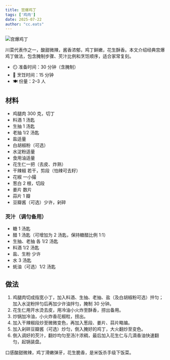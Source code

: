 ```yaml
---
title: 宫爆鸡丁
tags: ['鸡肉']
date: 2025-07-22
author: "cc.eats"
---
```


![宫爆鸡丁](/pix/gongbaojiding.jpg)

川菜代表作之一，酸甜微辣，酱香浓郁，鸡丁鲜嫩，花生酥香。本文介绍经典宫爆鸡丁做法，包含腌制步骤、芡汁比例和烹饪顺序，适合家常复刻。

- ⏲️ 准备时间：30 分钟（含腌制）
- 🍳 烹饪时间：15 分钟
- 🍽️ 份量：2–3 人

## 材料

- 鸡腿肉 300 克，切丁
- 料酒 1 汤匙
- 生抽 1 汤匙
- 老抽 1/2 汤匙
- 盐适量
- 白胡椒粉（可选）
- 水淀粉适量
- 食用油适量
- 花生仁一把（去皮、炸熟）
- 干辣椒 若干，剪段（怕辣可去籽）
- 花椒 一小撮
- 葱白 2 根，切段
- 姜片 数片
- 蒜片 1 瓣
- 豆瓣酱（可选）少许，剁碎

### 芡汁（调匀备用）

- 糖 1 汤匙
- 醋 1 汤匙（可增加为 2 汤匙，保持糖醋比例 1:1）
- 生抽、老抽 各 1/2 汤匙
- 料酒 1/2 汤匙
- 盐、生粉 少许
- 水 3 汤匙
- 蚝油（可选）1/2 汤匙

## 做法

1. 鸡腿肉切成指宽小丁，加入料酒、生抽、老抽、盐（及白胡椒粉可选）拌匀；加入水淀粉拌匀后再加少许油拌匀，腌制 30 分钟。
2. 花生仁用开水烫去皮，用冷油小火炸至酥香，捞出备用。
3. 炒锅加冷油，小火炸香花椒粒，捞出。
4. 加入干辣椒段炒至微微变色，再加入葱段、姜片、蒜片略煸。
5. 加入剁碎豆瓣酱（可选）炒匀，倒入腌好的鸡丁，大火翻炒至变色。
6. 倒入调好的芡汁，翻炒均匀至汤汁浓稠，最后加入花生仁与几滴香油快速翻匀，起锅装盘。

口感酸甜微辣，鸡丁滑嫩弹牙，花生脆香，是米饭杀手级下饭菜。

